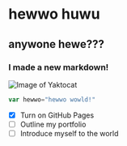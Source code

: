 # hewwo huwu
## anywone hewe???
### I made a new markdown!
![Image of Yaktocat](https://octodex.github.com/images/yaktocat.png)

``` javascript
var hewwo="hewwo wowld!"
```
- [x] Turn on GitHub Pages
- [ ] Outline my portfolio
- [ ] Introduce myself to the world
